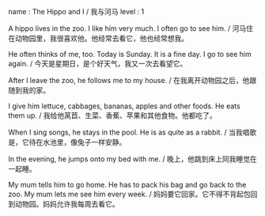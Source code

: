 name : The Hippo and I / 我与河马
level : 1

A hippo lives in the zoo. I like him very much. I often go to see him. / 河马住在动物园里，我很喜欢他。他经常去看它，他也经常想我。

He often thinks of me, too. Today is Sunday. It is a fine day. I go to see him again. / 今天是星期日，是个好天气，我又一次去看望它。

After I leave the zoo, he follows me to my house. / 在我离开动物园之后，他跟随到我的家。

I give him lettuce, cabbages, bananas, apples and other foods. He eats them up. / 我给他莴苣、生菜、香蕉、苹果和其他食物。他都吃了。

When I sing songs, he stays in the pool. He is as quite as a rabbit. / 当我唱歌是，它待在水池里，像兔子一样安静。

In the evening, he jumps onto my bed with me. / 晚上，他跳到床上同我睡觉在一起睡。

My mum tells him to go home. He has to pack his bag and go back to the zoo. My mum lets me see him every week. / 妈妈要它回家。它不得不背起包回到动物园。妈妈允许我每周去看它。
